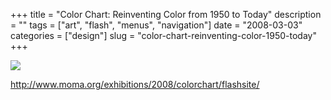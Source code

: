 +++
title = "Color Chart: Reinventing Color from 1950 to Today"
description = ""
tags = ["art", "flash", "menus", "navigation"]
date = "2008-03-03"
categories = ["design"]
slug = "color-chart-reinventing-color-1950-today"
+++


 

  <div id="screens-thumbs" class="clearfix">
    <div class="txt-center" id="design-submission"><a href="http://www.moma.org/exhibitions/2008/colorchart/flashsite/"><img id='bluga-thumbnail-841' class='bluga-thumbnail large' src='/media/bluga/
wt47f2790aded6e_0.jpg'/></a></div>  
  </div>   
<p><a href="http://www.moma.org/exhibitions/2008/colorchart/flashsite/">http://www.moma.org/exhibitions/2008/colorchart/flashsite/</a></p>




